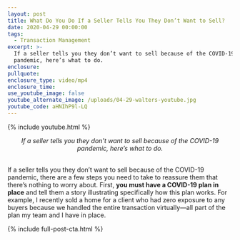 ```yaml
---
layout: post
title: What Do You Do If a Seller Tells You They Don’t Want to Sell?
date: 2020-04-29 00:00:00
tags:
  - Transaction Management
excerpt: >-
  If a seller tells you they don’t want to sell because of the COVID-19
  pandemic, here’s what to do.
enclosure:
pullquote:
enclosure_type: video/mp4
enclosure_time:
use_youtube_image: false
youtube_alternate_image: /uploads/04-29-walters-youtube.jpg
youtube_code: aHNIhP9l-LQ
---
```


{% include youtube.html %}

<center><em>If a seller tells you they don&rsquo;t want to sell because of the COVID-19 pandemic, here&rsquo;s what to do.</em></center>

<br>If a seller tells you they don’t want to sell because of the COVID-19 pandemic, there are a few steps you need to take to reassure them that there’s nothing to worry about. First, **you must have a COVID-19 plan in place** and tell them a story illustrating specifically how this plan works. For example, I recently sold a home for a client who had zero exposure to any buyers because we handled the entire transaction virtually—all part of the plan my team and I have in place.

{% include full-post-cta.html %}